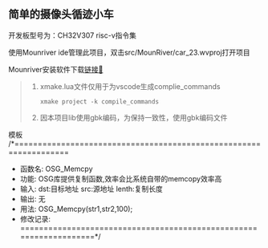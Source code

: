 ## 简单的摄像头循迹小车

开发板型号为：CH32V307 risc-v指令集

使用Mounriver ide管理此项目，双击src/MounRiver/car_23.wvproj打开项目

Mounriver安装软件下载[链接🔗](http://mounriver.com/)

> 1. xmake.lua文件仅用于为vscode生成complie_commands 
>
>    `xmake project -k compile_commands`
>
> 2. 因本项目lib使用gbk编码，为保持一致性，使用gbk编码文件

模板
/*==================================================================
* 函数名: OSG_Memcpy
* 功能: OSG库提供复制函数,效率会比系统自带的memcopy效率高
* 输入: dst:目标地址  src:源地址   lenth:复制长度
* 输出: 无
* 用法: OSG_Memcpy(str1,str2,100);
* 修改记录:
===================================================================*/